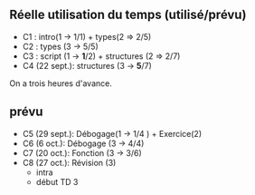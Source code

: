
## Réelle utilisation du temps (utilisé/prévu)
 * C1 : intro(1 -> 1/1) + types(2 => 2/5)
 * C2 : types (3 -> 5/5)
 * C3 : script (1 -> **1**/2) + structures (2 => 2/7)
 * C4 (22 sept.): structures (3 -> **5**/7)
 
On a trois heures d'avance.

## prévu
 * C5 (29 sept.): Débogage(1 -> 1/4 ) + Exercice(2)
 * C6 (6 oct.): Débogage (3 -> 4/4)
 * C7 (20 oct.):  Fonction (3 -> 3/6)
 * C8 (27 oct.):  Révision (3)
    * intra
    * début TD 3
